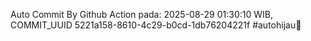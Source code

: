 Auto Commit By Github Action pada: 2025-08-29 01:30:10 WIB, COMMIT_UUID 5221a158-8610-4c29-b0cd-1db76204221f #autohijau🗿
